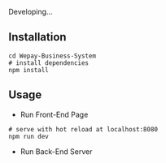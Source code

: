 Developing...
## Installation
```
cd Wepay-Business-System
# install dependencies
npm install
```
## Usage
- Run Front-End Page
```
# serve with hot reload at localhost:8080
npm run dev
```
- Run Back-End Server

